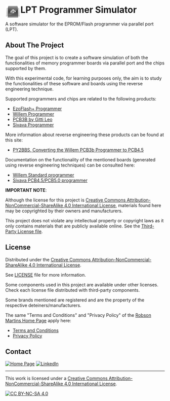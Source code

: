 # <img align="left" src="/resources/emuprog.png" alt="simulator" title="simulator">LPT Programmer Simulator
A software simulator for the EPROM/Flash programmer via parallel port (LPT).

## About The Project

The goal of this project is to create a software simulation of both the functionalities of memory programmer boards via parallel port and the chips supported by them.

With this experimental code, for learning purposes only, the aim is to study the functionalities of these software and boards using the reverse engineering technique.

Supported programmers and chips are related to the following products:

- [EzoFlash+ Programmer](https://www.ezoflash.com/ezoflash.htm)
- [Willem Programmer](https://web.archive.org/web/20071104230522/http:/willem.org:80/)
- [PCB3B by Gitti Leo](https://web.archive.org/web/20081219032532/http://se-ed.net:80/mpu51/eprom/eprom.html)
- [Sivava Programmer](https://web.archive.org/web/20191110110101/http:/www.sivava.com/)

More information about reverse engineering these products can be found at this site:

- [PY2BBS, Converting the Willem PCB3b Programmer to PCB4.5](https://www.py2bbs.qsl.br/willem_pcb45.php)

Documentation on the functionality of the mentioned boards (generated using reverse engineering techniques) can be consulted here:

- [Willem Standard programmer](reference/willem.md)
- [Sivava PCB4.5/PCB5.0 programmer](reference/pcb45.md)

**IMPORTANT NOTE**:

Although the license for this project is [Creative Commons Attribution-NonCommercial-ShareAlike 4.0 International License](LICENSE), materials found here may be copyrighted by their owners and manufacturers. 

This project does not violate any intellectual property or copyright laws as it only contains materials that are publicly available online. See the [Third-Party License file](reference/LICENSE).

## License

Distributed under the [Creative Commons Attribution-NonCommercial-ShareAlike 4.0 International License][cc-by-nc-sa]. 

See [LICENSE](LICENSE) file for more information.

Some components used in this project are available under other licenses. Check each license file distributed with third-party components.

Some brands mentioned are registered and are the property of the respective deteiners/manufacturers.

The same "Terms and Conditions" and "Privacy Policy" of the [Robson Martins Home Page](https://www.robsonmartins.com) apply here:

- [Terms and Conditions](https://www.robsonmartins.com/content/policy/terms.php)
- [Privacy Policy](https://www.robsonmartins.com/content/policy/privacy.php)

## Contact

[![Home Page][contact-site-shield]][contact-site-url] [![LinkedIn][contact-linkedin-shield]][contact-linkedin-url]

---

This work is licensed under a [Creative Commons Attribution-NonCommercial-ShareAlike 4.0 International License][cc-by-nc-sa].

[![CC BY-NC-SA 4.0][cc-by-nc-sa-image]][cc-by-nc-sa]

[cc-by-nc-sa]: http://creativecommons.org/licenses/by-nc-sa/4.0/
[cc-by-nc-sa-image]: https://licensebuttons.net/l/by-nc-sa/4.0/88x31.png

[contact-site-shield]: https://img.shields.io/badge/Home%20Page-robsonmartins.com-green?style=plastic
[contact-site-url]: https://www.robsonmartins.com
[contact-linkedin-shield]: https://img.shields.io/badge/LinkedIn-robsonmartins-blue?style=plastic
[contact-linkedin-url]: https://www.linkedin.com/in/robsonmartins/
